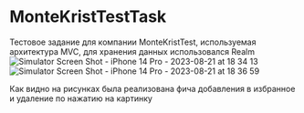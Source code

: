 # MonteKristTestTask

Тестовое задание для компании MonteKristTest, используемая архитектура MVC, для хранения данных использовался Realm
![Simulator Screen Shot - iPhone 14 Pro - 2023-08-21 at 18 34 13](https://github.com/arturimkh/MonteKristTesttask/assets/93591466/5723eaad-92b2-47ba-b0d7-9147c0e3867f)
![Simulator Screen Shot - iPhone 14 Pro - 2023-08-21 at 18 36 59](https://github.com/arturimkh/MonteKristTesttask/assets/93591466/c97c22e3-50aa-4dad-aa24-533941014276)


Как видно на рисунках была реализована фича добавления в избранное и удаление по нажатию на картинку
